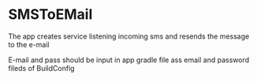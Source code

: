 # SMSToEMail

The app creates service listening incoming sms and resends the message to the e-mail

E-mail and pass should be input in app gradle file ass email and password fileds of BuildConfig
